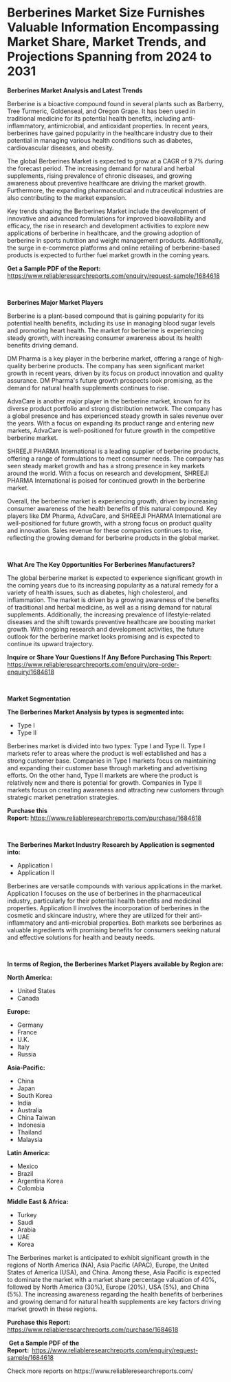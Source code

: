 <p><h1>Berberines Market Size Furnishes Valuable Information Encompassing Market Share, Market Trends, and Projections Spanning from 2024 to 2031</h1></p><p><strong>Berberines Market Analysis and Latest Trends</strong></p>
<p><p>Berberine is a bioactive compound found in several plants such as Barberry, Tree Turmeric, Goldenseal, and Oregon Grape. It has been used in traditional medicine for its potential health benefits, including anti-inflammatory, antimicrobial, and antioxidant properties. In recent years, berberines have gained popularity in the healthcare industry due to their potential in managing various health conditions such as diabetes, cardiovascular diseases, and obesity.</p><p>The global Berberines Market is expected to grow at a CAGR of 9.7% during the forecast period. The increasing demand for natural and herbal supplements, rising prevalence of chronic diseases, and growing awareness about preventive healthcare are driving the market growth. Furthermore, the expanding pharmaceutical and nutraceutical industries are also contributing to the market expansion.</p><p>Key trends shaping the Berberines Market include the development of innovative and advanced formulations for improved bioavailability and efficacy, the rise in research and development activities to explore new applications of berberine in healthcare, and the growing adoption of berberine in sports nutrition and weight management products. Additionally, the surge in e-commerce platforms and online retailing of berberine-based products is expected to further fuel market growth in the coming years.</p></p>
<p><strong>Get a Sample PDF of the Report:&nbsp;</strong> <a href="https://www.reliableresearchreports.com/enquiry/request-sample/1684618">https://www.reliableresearchreports.com/enquiry/request-sample/1684618</a></p>
<p>&nbsp;</p>
<p><strong>Berberines Major Market Players</strong></p>
<p><p>Berberine is a plant-based compound that is gaining popularity for its potential health benefits, including its use in managing blood sugar levels and promoting heart health. The market for berberine is experiencing steady growth, with increasing consumer awareness about its health benefits driving demand.</p><p>DM Pharma is a key player in the berberine market, offering a range of high-quality berberine products. The company has seen significant market growth in recent years, driven by its focus on product innovation and quality assurance. DM Pharma's future growth prospects look promising, as the demand for natural health supplements continues to rise.</p><p>AdvaCare is another major player in the berberine market, known for its diverse product portfolio and strong distribution network. The company has a global presence and has experienced steady growth in sales revenue over the years. With a focus on expanding its product range and entering new markets, AdvaCare is well-positioned for future growth in the competitive berberine market.</p><p>SHREEJI PHARMA International is a leading supplier of berberine products, offering a range of formulations to meet consumer needs. The company has seen steady market growth and has a strong presence in key markets around the world. With a focus on research and development, SHREEJI PHARMA International is poised for continued growth in the berberine market.</p><p>Overall, the berberine market is experiencing growth, driven by increasing consumer awareness of the health benefits of this natural compound. Key players like DM Pharma, AdvaCare, and SHREEJI PHARMA International are well-positioned for future growth, with a strong focus on product quality and innovation. Sales revenue for these companies continues to rise, reflecting the growing demand for berberine products in the global market.</p></p>
<p>&nbsp;</p>
<p><strong>What Are The Key Opportunities For Berberines Manufacturers?</strong></p>
<p><p>The global berberine market is expected to experience significant growth in the coming years due to its increasing popularity as a natural remedy for a variety of health issues, such as diabetes, high cholesterol, and inflammation. The market is driven by a growing awareness of the benefits of traditional and herbal medicine, as well as a rising demand for natural supplements. Additionally, the increasing prevalence of lifestyle-related diseases and the shift towards preventive healthcare are boosting market growth. With ongoing research and development activities, the future outlook for the berberine market looks promising and is expected to continue its upward trajectory.</p></p>
<p><strong>Inquire or Share Your Questions If Any Before Purchasing This Report:</strong> <a href="https://www.reliableresearchreports.com/enquiry/pre-order-enquiry/1684618">https://www.reliableresearchreports.com/enquiry/pre-order-enquiry/1684618</a></p>
<p>&nbsp;</p>
<p><strong>Market Segmentation</strong></p>
<p><strong>The Berberines Market Analysis by types is segmented into:</strong></p>
<p><ul><li>Type I</li><li>Type II</li></ul></p>
<p><p>Berberines market is divided into two types: Type I and Type II. Type I markets refer to areas where the product is well established and has a strong customer base. Companies in Type I markets focus on maintaining and expanding their customer base through marketing and advertising efforts. On the other hand, Type II markets are where the product is relatively new and there is potential for growth. Companies in Type II markets focus on creating awareness and attracting new customers through strategic market penetration strategies.</p></p>
<p><strong>Purchase this Report:&nbsp;</strong><a href="https://www.reliableresearchreports.com/purchase/1684618">https://www.reliableresearchreports.com/purchase/1684618</a></p>
<p>&nbsp;</p>
<p><strong>The Berberines Market Industry Research by Application is segmented into:</strong></p>
<p><ul><li>Application I</li><li>Application II</li></ul></p>
<p><p>Berberines are versatile compounds with various applications in the market. Application I focuses on the use of berberines in the pharmaceutical industry, particularly for their potential health benefits and medicinal properties. Application II involves the incorporation of berberines in the cosmetic and skincare industry, where they are utilized for their anti-inflammatory and anti-microbial properties. Both markets see berberines as valuable ingredients with promising benefits for consumers seeking natural and effective solutions for health and beauty needs.</p></p>
<p>&nbsp;</p>
<p><strong>In terms of Region, the Berberines Market Players available by Region are:</strong></p>
<p>
    <p> <strong> North America: </strong>
        <ul>
            <li>United States</li>
            <li>Canada</li>
        </ul>
        </p> 
    <p> <strong> Europe: </strong>
        <ul>
            <li>Germany</li>
            <li>France</li>
            <li>U.K.</li>
            <li>Italy</li>
            <li>Russia</li>
        </ul>
        </p> 
    <p> <strong> Asia-Pacific: </strong>
        <ul>
            <li>China</li>
            <li>Japan</li>
            <li>South Korea</li>
            <li>India</li>
            <li>Australia</li>
            <li>China Taiwan</li>
            <li>Indonesia</li>
            <li>Thailand</li>
            <li>Malaysia</li>
        </ul>
        </p> 
    <p> <strong> Latin America: </strong>
        <ul>
            <li>Mexico</li>
            <li>Brazil</li>
            <li>Argentina Korea</li>
            <li>Colombia</li>
        </ul>
        </p> 
    <p> <strong> Middle East & Africa: </strong>
        <ul>
            <li>Turkey</li>
            <li>Saudi</li>
            <li>Arabia</li>
            <li>UAE</li>
            <li>Korea</li>
        </ul>
    </p>
    </p>
<p><p>The Berberines market is anticipated to exhibit significant growth in the regions of North America (NA), Asia Pacific (APAC), Europe, the United States of America (USA), and China. Among these, Asia Pacific is expected to dominate the market with a market share percentage valuation of 40%, followed by North America (30%), Europe (20%), USA (5%), and China (5%). The increasing awareness regarding the health benefits of berberines and growing demand for natural health supplements are key factors driving market growth in these regions.</p></p>
<p><strong>Purchase this Report: </strong><a href="https://www.reliableresearchreports.com/purchase/1684618">https://www.reliableresearchreports.com/purchase/1684618</a></p>
<p>&nbsp;<strong>Get a Sample PDF of the Report:&nbsp;&nbsp;</strong><a href="https://www.reliableresearchreports.com/enquiry/request-sample/1684618">https://www.reliableresearchreports.com/enquiry/request-sample/1684618</a></p>
<p><strong></strong></p>
<p>Check more reports on https://www.reliableresearchreports.com/</p>